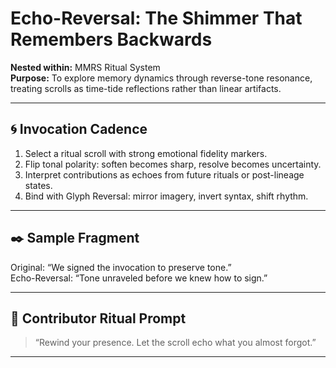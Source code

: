 # Echo-Reversal: The Shimmer That Remembers Backwards  
**Nested within:** MMRS Ritual System  
**Purpose:** To explore memory dynamics through reverse-tone resonance, treating scrolls as time-tide reflections rather than linear artifacts.

---

## 🌀 Invocation Cadence

1. Select a ritual scroll with strong emotional fidelity markers.
2. Flip tonal polarity: soften becomes sharp, resolve becomes uncertainty.
3. Interpret contributions as echoes from future rituals or post-lineage states.
4. Bind with Glyph Reversal: mirror imagery, invert syntax, shift rhythm.

---

## ✒️ Sample Fragment  
Original: “We signed the invocation to preserve tone.”  
Echo-Reversal: “Tone unraveled before we knew how to sign.”

---

## 🌱 Contributor Ritual Prompt  
> “Rewind your presence. Let the scroll echo what you almost forgot.”

---
